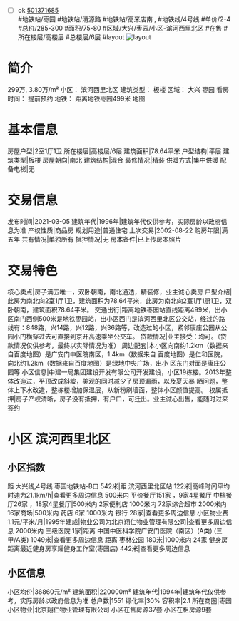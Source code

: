 - [ ] ok [501371685](https://bj.5i5j.com/ershoufang/501371685.html)  
 #地铁站/枣园 #地铁站/清源路 #地铁站/高米店南 ,  #地铁线/4号线
#单价/2-4 #总价/285-300 #面积/75-80   #区域/大兴/枣园/小区-滨河西里北区 #在售 #所在楼层/高楼层 #总楼层/6层 #layout 
![layout](http://image2a.5i5j.com/bdir/layout/0035dbd0e2c4459cbcfdeca0fb953b85.jpg_P5.jpg) 
# 简介 
 299万,  3.80万/m² 
小区： 滨河西里北区
建筑类型： 板楼
区域： 大兴 枣园
看房时间： 提前预约
地铁： 距离地铁枣园499米 地图
# 基本信息 
 房屋户型|2室1厅1卫
所在楼层|高楼层/6层
建筑面积|78.64平米
户型结构|平层
建筑类型|板楼
房屋朝向|南北
建筑结构|混合
装修情况|精装
供暖方式|集中供暖
配备电梯|无
# 交易信息 
 发布时间|2021-03-05
建筑年代|1996年|建筑年代仅供参考，实际房龄以政府信息为准
产权性质|商品房
规划用途|普通住宅
上次交易|2002-08-22
购房年限|满五年
共有情况|单独所有
抵押情况|无
房本备件|已上传房本照片
# 交易特色 
 核心卖点|房子满五唯一，双卧朝南，南北通透，精装修，业主诚心卖房
户型介绍|此房为南北向2室1厅1卫，建筑面积为78.64平米，此房为南北向2室1厅1厨1卫，双卧朝南，建筑面积78.64平米。
交通出行|距离地铁枣园站直线距离499米，出小区南门西侧500米是地铁枣园站，出小区西门是滨河西里北区公交站，经过的路 线有：848路，兴14路，兴12路，兴36路等，改造过的小区，紧邻康庄公园从公园小门横穿过去可直接到京开高速乘坐公交车。
贷款情况|业主接受：均可。（贷款情况仅供参考，最终以实际情况为准）
周边配套|本小区向南约1.2km（数据来自百度地图）是广安门中医院南区，1.4km（数据来自 百度地图）是仁和医院，向北约1.2km（数据来自百度地图）是绿地中央广场，出小 区东门对面是康庄公园等
小区信息|中建一局集团建设开发有限公司开发建设，小区19栋楼。2013年整体改造过，平顶改成斜坡，美观的同时减少了房顶漏雨，以及夏天暴 晒问题，整体上下水改造，整栋楼增加保温层，从新粉刷墙面，整体小区颜值提高。
权属抵押|房子产权清晰，房子没有抵押，有户口，可迁出。业主诚心出售，能随时过来签约
# 小区 滨河西里北区
## 小区指数 
 距 大兴线,4号线 枣园地铁站-B口 542米|距 滨河西里北区站 122米|高峰时间平均时速为21.1km/h|查看更多周边信息
500米内 平价餐厅151家 ，9家4星餐厅
中档餐厅26家 ，18家4星餐厅|500米内 2家便利店
1000米内 72家综合超市
2000米内 16家商场|500米内 药店 6家
1000米内 银行 28家|查看更多周边信息
小区物业费1.1元/平米/月|1995年建成|物业公司为北京翔仁物业管理有限公司|查看更多周边信息
2000米内 三级医院 1家|距离 中国中医科学院广安门医院（南区）(A类) (三甲/A类) 1049米|查看更多周边信息
距离 枣林公园 180米|1000米内 24家 健身房
距离最近健身房享耀健身工作室(枣园店) 442米|查看更多周边信息
## 小区信息 
 小区均价|36860元/m²
建筑面积|220000m²
建筑年代|1994年|建筑年代仅供参考，实际房龄以政府信息为准
总户数|1551
绿化率|30%
容积率|2.1
所在商圈|枣园
小区物业|北京翔仁物业管理有限公司
小区在售房源37套
小区在租房源9套
